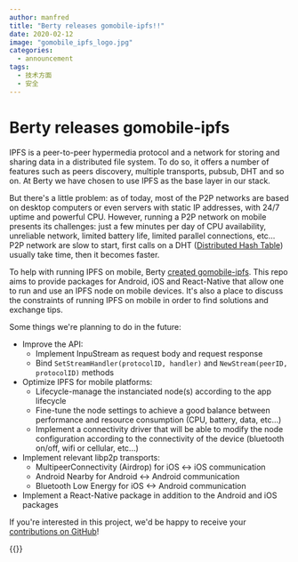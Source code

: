 ```yaml
---
author: manfred
title: "Berty releases gomobile-ipfs!!"
date: 2020-02-12
image: "gomobile_ipfs_logo.jpg"
categories:
  - announcement
tags:
  - 技术方面
  - 安全
---
```


# Berty releases gomobile-ipfs

IPFS is a peer-to-peer hypermedia protocol and a network for storing and sharing data in a distributed file system. To do so, it offers a number of features such as peers discovery, multiple transports, pubsub, DHT and so on. At Berty we have chosen to use IPFS as the base layer in our stack.

But there's a little problem: as of today, most of the P2P networks are based on desktop computers or even servers with static IP addresses, with 24/7 uptime and powerful CPU. However, running a P2P network on mobile presents its challenges: just a few minutes per day of CPU availability, unreliable network, limited battery life, limited parallel connections, etc... P2P network are slow to start, first calls on a DHT ([Distributed Hash Table](https://www.cs.princeton.edu/courses/archive/fall18/cos418/docs/L6-dhts.pdf)) usually take time, then it becomes faster.

To help with running IPFS on mobile, Berty [created gomobile-ipfs](https://berty.tech/docs/gomobile-ipfs). This repo aims to provide packages for Android, iOS and React-Native that allow one to run and use an IPFS node on mobile devices. It's also a place to discuss the constraints of running IPFS on mobile in order to find solutions and exchange tips.

Some things we're planning to do in the future:

- Improve the API:
   - Implement InpuStream as request body and request response
   - Bind `SetStreamHandler(protocolID, handler)` and `NewStream(peerID, protocolID)` methods
- Optimize IPFS for mobile platforms:
   - Lifecycle-manage the instanciated node(s) according to the app lifecycle
   - Fine-tune the node settings to achieve a good balance between performance and resource consumption (CPU, battery, data, etc...)
   - Implement a connectivity driver that will be able to modify the node configuration according to the connectivity of the device (bluetooth on/off, wifi or cellular, etc...)
- Implement relevant libp2p transports:
   - MultipeerConnectivity (Airdrop) for iOS <-> iOS communication
   - Android Nearby for Android <-> Android communication
   - Bluetooth Low Energy for iOS <-> Android communication
- Implement a React-Native package in addition to the Android and iOS packages

If you're interested in this project, we'd be happy to receive your [contributions on GitHub](https://github.com/ipfs-shipyard/gomobile-ipfs)!


{{<tweet id="1224339846333976577">}}

